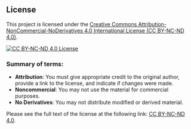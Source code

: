 ## License

This project is licensed under the [Creative Commons Attribution-NonCommercial-NoDerivatives 4.0 International License (CC BY-NC-ND 4.0)](https://creativecommons.org/licenses/by-nc-nd/4.0/).

[![CC BY-NC-ND 4.0 License](https://licensebuttons.net/l/by-nc-nd/4.0/88x31.png)](https://creativecommons.org/licenses/by-nc-nd/4.0/)

### Summary of terms:
- **Attribution**: You must give appropriate credit to the original author, provide a link to the license, and indicate if changes were made.
- **Noncommercial**: You may not use the material for commercial purposes.
- **No Derivatives**: You may not distribute modified or derived material.

Please see the full text of the license at the following link: [CC BY-NC-ND 4.0](https://creativecommons.org/licenses/by-nc-nd/4.0/).
